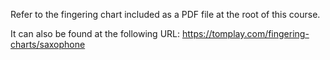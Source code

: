 Refer to the fingering chart included as a PDF file at the root of this course.

It can also be found at the following URL: https://tomplay.com/fingering-charts/saxophone
